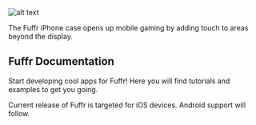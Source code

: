 ![alt text](http://fuffr.com/wp-content/uploads/2014/08/Welcome-screen.jpg "Fuffr")

The Fuffr iPhone case opens up mobile gaming by adding touch to areas beyond the display.

## Fuffr Documentation

Start developing cool apps for Fuffr! Here you will find tutorials and examples to get you going.

Current release of Fuffr is targeted for iOS devices. Android support will follow.
